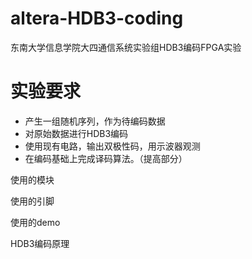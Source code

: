 # altera-HDB3-coding
东南大学信息学院大四通信系统实验组HDB3编码FPGA实验

# 实验要求

- 产生一组随机序列，作为待编码数据
- 对原始数据进行HDB3编码
- 使用现有电路，输出双极性码，用示波器观测
- 在编码基础上完成译码算法。（提高部分）


使用的模块

使用的引脚

使用的demo

HDB3编码原理
